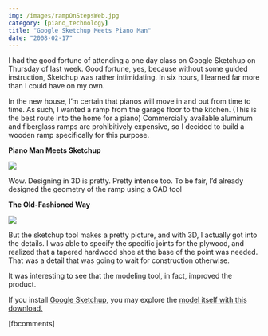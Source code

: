 ```yaml
---
img: /images/rampOnStepsWeb.jpg
category: [piano_technology]
title: "Google Sketchup Meets Piano Man"
date: "2008-02-17"
---
```


I had the good fortune of attending a one day class on Google Sketchup on Thursday of last week. Good fortune, yes, because without some guided instruction, Sketchup was rather intimidating. In six hours, I learned far more than I could have on my own.

In the new house, I’m certain that pianos will move in and out from time to time. As such, I wanted a ramp from the garage floor to the kitchen. (This is the best route into the home for a piano) Commercially available aluminum and fiberglass ramps are prohibitively expensive, so I decided to build a wooden ramp specifically for this purpose.

**Piano Man Meets Sketchup**

![](/images/rampOnStepsWeb.jpg)

Wow. Designing in 3D is pretty. Pretty intense too. To be fair, I’d already designed the geometry of the ramp using a CAD tool

**The Old-Fashioned Way**

![](/images/rampCad.jpg)

  

But the sketchup tool makes a pretty picture, and with 3D, I actually got into the details. I was able to specify the specific joints for the plywood, and realized that a tapered hardwood shoe at the base of the point was needed. That was a detail that was going to wait for construction otherwise.

It was interesting to see that the modeling tool, in fact, improved the product.

If you install [Google Sketchup](http://sketchup.google.com/), you may explore the [model itself with this download.](http://sketchup.google.com/3dwarehouse/details?mid=1008ba4bcf31cae967e81bd5a7d7d50#)

\[fbcomments\]
